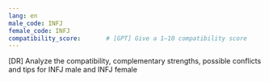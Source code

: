 ```yaml
---
lang: en
male_code: INFJ
female_code: INFJ
compatibility_score:       # [GPT] Give a 1–10 compatibility score
---
```


[DR] Analyze the compatibility, complementary strengths, possible conflicts and tips for INFJ male and INFJ female


